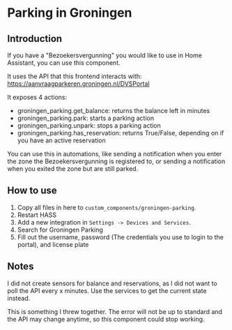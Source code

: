 # Parking in Groningen
## Introduction
If you have a "Bezoekersvergunning" you would like to use in Home Assistant, you can use this component.

It uses the API that this frontend interacts with: https://aanvraagparkeren.groningen.nl/DVSPortal

It exposes 4 actions:
- groningen_parking.get_balance: returns the balance left in minutes
- groningen_parking.park: starts a parking action
- groningen_parking.unpark: stops a parking action
- groningen_parking.has_reservation: returns True/False, depending on if you have an active reservation

You can use this in automations, like sending a notification when you enter the zone the Bezoekersvergunning is registered to, or sending a notification when you exited the zone but are still parked.

## How to use
1. Copy all files in here to `custom_components/groningen-parking`.
2. Restart HASS
3. Add a new integration in `Settings -> Devices and Services`.
4. Search for Groningen Parking
5. Fill out the username, password (The credentials you use to login to the portal), and license plate

## Notes
I did not create sensors for balance and reservations, as I did not want to poll the API every x minutes. Use the services to get the current state instead.

This is something I threw together. The error will not be up to standard and the API may change anytime, so this component could stop working.
